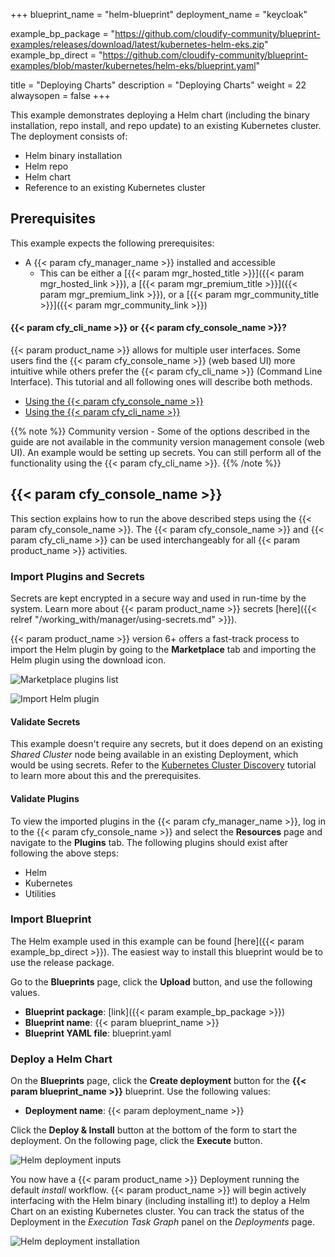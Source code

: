 +++
blueprint_name = "helm-blueprint"
deployment_name = "keycloak"

example_bp_package = "https://github.com/cloudify-community/blueprint-examples/releases/download/latest/kubernetes-helm-eks.zip"
example_bp_direct = "https://github.com/cloudify-community/blueprint-examples/blob/master/kubernetes/helm-eks/blueprint.yaml"

title = "Deploying Charts"
description = "Deploying Charts"
weight = 22
alwaysopen = false
+++

This example demonstrates deploying a Helm chart (including the binary installation, repo install, and repo update) to an existing Kubernetes cluster. The deployment consists of:

 * Helm binary installation
 * Helm repo
 * Helm chart
 * Reference to an existing Kubernetes cluster

## Prerequisites
This example expects the following prerequisites:

* A {{< param cfy_manager_name >}} installed and accessible
  * This can be either a [{{< param mgr_hosted_title >}}]({{< param mgr_hosted_link >}}), a [{{< param mgr_premium_title >}}]({{< param mgr_premium_link >}}), or a [{{< param mgr_community_title >}}]({{< param mgr_community_link >}})

#### {{< param cfy_cli_name >}} or {{< param cfy_console_name >}}?

{{< param product_name >}} allows for multiple user interfaces. Some users find the {{< param cfy_console_name >}} (web based UI) more intuitive while others prefer the {{< param cfy_cli_name >}} (Command Line Interface). This tutorial and all following ones will describe both methods.

* [Using the {{< param cfy_console_name >}}](#cloudify-management-console)
* [Using the {{< param cfy_cli_name >}}](#cloudify-cli)

{{% note %}}
Community version - Some of the options described in the guide are not available in the community version management console (web UI). An example would be setting up secrets. You can still perform all of the functionality using the {{< param cfy_cli_name >}}.
{{% /note %}}

## {{< param cfy_console_name >}}

This section explains how to run the above described steps using the {{< param cfy_console_name >}}.
The {{< param cfy_console_name >}} and {{< param cfy_cli_name >}} can be used interchangeably for all {{< param product_name >}} activities.

### Import Plugins and Secrets

Secrets are kept encrypted in a secure way and used in run-time by the system.
Learn more about {{< param product_name >}} secrets [here]({{< relref "/working_with/manager/using-secrets.md" >}}).

{{< param product_name >}} version 6+ offers a fast-track process to import the Helm plugin by going to the **Marketplace** tab and importing the Helm plugin using the download icon. 

![Marketplace plugins list]( /images/trial_getting_started/k8s/helm/helm_plugins_list.jpg )

![Import Helm plugin]( /images/trial_getting_started/k8s/helm/helm_plugin_upload.jpg )

#### Validate Secrets

This example doesn't require any secrets, but it does depend on an existing *Shared Cluster* node being available in an existing Deployment, which would be using secrets. Refer to the [Kubernetes Cluster Discovery](/trial_getting_started/examples_k8s/discover_cluster/) tutorial to learn more about this and the prerequisites. 

#### Validate Plugins

To view the imported plugins in the {{< param cfy_manager_name >}}, log in to the {{< param cfy_console_name >}} and select the **Resources** page and navigate to the **Plugins** tab. The following plugins should exist after following the above steps:

* Helm
* Kubernetes
* Utilities

### Import Blueprint

The Helm example used in this example can be found [here]({{< param example_bp_direct >}}). The easiest way to install this blueprint would be to use the release package. 

Go to the **Blueprints** page, click the **Upload** button, and use the following values. 

* **Blueprint package**: [link]({{< param example_bp_package >}})
* **Blueprint name**: {{< param blueprint_name >}}
* **Blueprint YAML file**: blueprint.yaml


### Deploy a Helm Chart

On the **Blueprints** page, click the **Create deployment** button for the **{{< param blueprint_name >}}** blueprint. Use the following values:

* **Deployment name**: {{< param deployment_name >}}

Click the **Deploy & Install** button at the bottom of the form to start the deployment. On the following page, click the **Execute** button. 

![Helm deployment inputs]( /images/trial_getting_started/k8s/helm/helm_deploy_inputs.jpg )

You now have a {{< param product_name >}} Deployment running the default *install* workflow. {{< param product_name >}} will begin actively interfacing with the Helm binary (including installing it!) to deploy a Helm Chart on an existing Kubernetes cluster. You can track the status of the Deployment in the *Execution Task Graph* panel on the *Deployments* page. 

![Helm deployment installation]( /images/trial_getting_started/k8s/helm/helm_install_complete.jpg )

